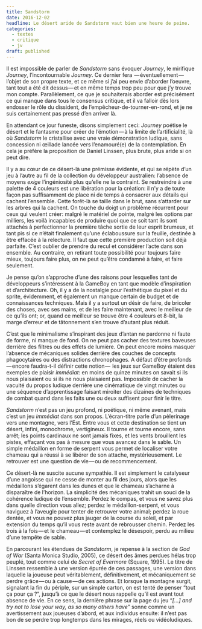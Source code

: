 ```yaml
---
title: Sandstorm
date: 2016-12-02
headline: Le désert aride de Sandstorm vaut bien une heure de peine.
categories:
  - textes
  - critique
  - jv
draft: published
---
```


<script>
  import AlerteVieux from '$lib/components/AlerteVieux.svelte'
</script>

<AlerteVieux/>

Il est impossible de parler de *Sandstorm* sans évoquer *Journey*, le mirifique *Journey*, l’incontournable *Journey*. Ce dernier fera  — éventuellement —  l’objet de son propre texte, et ce même si j’ai peu envie d’aborder l’oeuvre, tant tout a été dit dessus — et en même temps trop peu pour que j’y trouve mon compte. Parallèlement, ce que je souhaiterais aborder est précisément ce qui manque dans tous le consensus critique, et il va falloir dès lors endosser le rôle du dissident, de l’empêcheur-de-tourner-en-rond, et je ne suis certainement pas pressé d’en arriver là.

En attendant ce jour funeste, disons simplement ceci: *Journey* poétise le désert et le fantasme pour créer de l’émotion — à la limite de l’artificialité, là où *Sandstorm* le cristallise avec une vraie démonstration ludique, sans concession ni œillade lancée vers l’enamouré(e) de la contemplation. En cela je préfère la proposition de Daniel Linssen, plus brute, plus aride si on peut dire.

Il y a au cœur de ce désert-là une prémisse évidente, et qui se répète d’un jeu à l’autre au fil de la collection du développeur australien: l’absence de moyens *exige* l’ingéniosité plus qu’elle ne la contraint. Se restreindre à une palette de 4 couleurs est une libération pour la création: il n’y a de toute façon pas suffisamment de place ni de temps à consacrer aux détails qui cachent l’ensemble. Cette forêt-là se taille dans le brut, sans s’attarder sur les arbres qui la cachent. On touche du doigt un problème récurrent pour ceux qui veulent créer: malgré le matériel de pointe, malgré les options par milliers, les voilà incapables de produire quoi que ce soit tant ils sont attachés à perfectionner la première tâche sortie de leur esprit brumeux, et tant pis si ce n’était finalement qu’une éclaboussure sur la feuille, destinée à être effacée à la relecture. Il faut que cette première production soit déjà parfaite. C’est oublier de prendre du recul et considérer l’acte dans son ensemble. Au contraire, en retirant toute possibilité pour toujours faire mieux, toujours faire plus, on ne peut qu’être condamné à faire, et faire seulement.

Je pense qu’on s’approche d’une des raisons pour lesquelles tant de développeurs s’intéressent à la GameBoy en tant que modèle d’inspiration et d’architecture. Oh, il y a de la nostalgie pour l’esthétique du pixel et du sprite, évidemment, et également un manque certain de budget et de connaissances techniques. Mais il y a surtout un désir de faire, de bricoler des choses, avec ses mains, et de les faire maintenant, avec le meilleur de ce qu’ils ont; or, quand ce meilleur se trouve être 4 couleurs et 8-bit, la marge d’erreur et de tâtonnement s’en trouve d’autant plus réduit.

C’est que le minimalisme s’inspirant des jeux d’antan ne pardonne ni faute de forme, ni manque de fond. On ne peut pas cacher des textures baveuses derrière des filtres ou des effets de lumière. On peut encore moins masquer l’absence de mécaniques solides derrière des couches de concepts phagocytaires ou des distractions chronophages. A défaut d’être profonds  — encore faudra-t-il définir cette notion —  les jeux sur GameBoy étaient des exemples de plaisir _immédiat_: en moins de quinze minutes on savait si ils nous plaisaient ou si ils ne nous plaisaient pas. Impossible de cacher la vacuité du propos ludique derrière une cinématique de vingt minutes ou une séquence d’apprentissage faisant miroiter des dizaines de techniques de combat quand dans les faits une ou deux suffisent pour finir le titre.

*Sandstorm* n’est pas un jeu profond, ni poétique, ni même avenant, mais c’est un jeu _immédiat_ dans son propos. L’écran-titre parle d’un pèlerinage vers une montagne, vers l’Est. Entre vous et cette destination se tient un désert, infini, monochrome, vertigineux. Il tourne et tourne encore, sans arrêt; les points cardinaux ne sont jamais fixes, et les vents brouillent les pistes, effaçant vos pas à mesure que vous avancez dans le sable. Un simple médaillon en forme de serpent vous permet de localiser votre chameau qui a réussi à se libérer de son attache, mystérieusement. Le retrouver est une question de vie — ou de recommencement.

Ce désert-là ne suscite aucune sympathie. Il est simplement le catalyseur d’une angoisse qui ne cesse de monter au fil des jours, alors que les médaillons s’égarent dans les dunes et que le chameau s’acharne à disparaître de l’horizon. La simplicité des mécaniques trahit un souci de la cohérence ludique de l’ensemble. Perdez le compas, et vous ne savez plus dans quelle direction vous allez; perdez le médaillon-serpent, et vous naviguez à l’aveugle pour tenter de retrouver votre animal; perdez la roue dentée, et vous ne pouvez plus jauger de la course du soleil, et par extension du temps qu’il vous reste avant de rebrousser chemin. Perdez les trois à la fois — et le chameau — et contemplez le désespoir, perdu au milieu d’une tempête de sable.

En parcourant les étendues de *Sandstorm*, je repense à la section de *God of War* (Santa Monica Studio, 2005), ce désert des âmes perdues hélas trop peuplé, tout comme celui de *Secret of Evermore* (Square, 1995). Le titre de Linssen ressemble à une version épurée de ces passages, une version dans laquelle la joueuse peut véritablement, définitivement, et mécaniquement se perdre grâce — ou à cause — de ces actions. Et lorsque la montagne surgit, signalant la fin du périple, sur un simple carton, on est tenté de penser “tout ça pour ça ?”, jusqu’à ce que le désert nous rappelle qu’il est avant tout absence de vie. En ce sens, la dernière phrase sur la page du jeu “*[…] and try not to lose your way, as so many others have*” sonne comme un avertissement aux joueuses d’abord, et aux individus ensuite: il n’est pas bon de se perdre trop longtemps dans les mirages, réels ou vidéoludiques. 